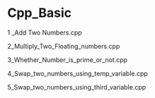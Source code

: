 # Cpp_Basic


1 _Add Two Numbers.cpp

2_Multiply_Two_Floating_numbers.cpp

3_Whether_Number_is_prime_or_not.cpp

4_Swap_two_numbers_using_temp_variable.cpp

5_Swap_two_numbers_using_third_variable.cpp
